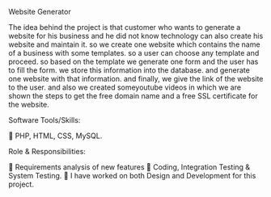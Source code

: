 Website Generator

The idea behind the project is that customer who wants to generate a website for his business and he did not
know technology can also create his website and maintain it. so we create one website which contains the
name of a business with some templates. so a user can choose any template and proceed. so based on the
template we generate one form and the user has to fill the form. we store this information into the database.
and generate one website with that information. and finally, we give the link of the website to the user. and
also we created someyoutube videos in which we are shown the steps to get the free domain name and a free
SSL certificate for the website.

Software Tools/Skills:

 PHP, HTML, CSS, MySQL.

Role & Responsibilities:

 Requirements analysis of new features
 Coding, Integration Testing & System Testing.
 I have worked on both Design and Development for this project.
